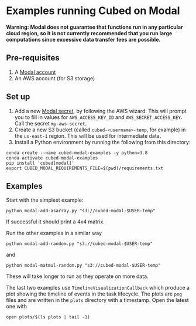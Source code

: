 # Examples running Cubed on Modal

**Warning: Modal does not guarantee that functions run in any particular cloud region, so it is not currently recommended that you run large computations since excessive data transfer fees are possible.**

## Pre-requisites

1. A [Modal account](https://modal.com/)
2. An AWS account (for S3 storage)

## Set up

1. Add a new [Modal secret](https://modal.com/secrets), by following the AWS wizard. This will prompt you to fill in values for `AWS_ACCESS_KEY_ID` and `AWS_SECRET_ACCESS_KEY`. Call the secret `my-aws-secret`.
2. Create a new S3 bucket (called `cubed-<username>-temp`, for example) in the `us-east-1` region. This will be used for intermediate data.
3. Install a Python environment by running the following from this directory:

```shell
conda create --name cubed-modal-examples -y python=3.8
conda activate cubed-modal-examples
pip install 'cubed[modal]'
export CUBED_MODAL_REQUIREMENTS_FILE=$(pwd)/requirements.txt
```

## Examples

Start with the simplest example:

```shell
python modal-add-asarray.py "s3://cubed-modal-$USER-temp"
```

If successful it should print a 4x4 matrix.

Run the other examples in a similar way

```shell
python modal-add-random.py "s3://cubed-modal-$USER-temp"
```

and

```shell
python modal-matmul-random.py "s3://cubed-modal-$USER-temp"
```

These will take longer to run as they operate on more data.

The last two examples use `TimelineVisualizationCallback` which produce a plot showing the timeline of events in the task lifecycle.
The plots are `png` files and are written in the `plots` directory with a timestamp. Open the latest one with

```shell
open plots/$(ls plots | tail -1)
```
